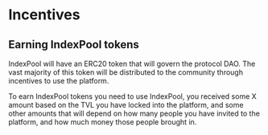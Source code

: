 # Incentives

## Earning IndexPool tokens

IndexPool will have an ERC20 token that will govern the protocol DAO. The vast majority of this token will be distributed to the community through incentives to use the platform.

To earn IndexPool tokens you need to use IndexPool, you received some X amount based on the TVL you have locked into the platform, and some other amounts that will depend on how many people you have invited to the platform, and how much money those people brought in.

